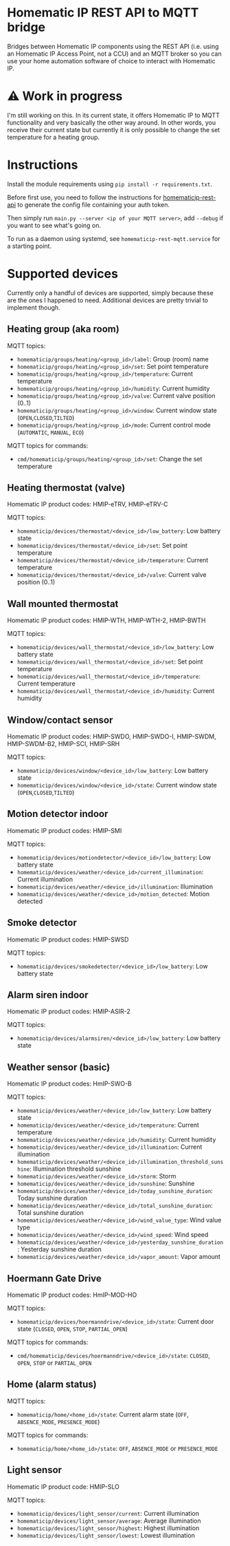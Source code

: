 # Homematic IP REST API to MQTT bridge

Bridges between Homematic IP components using the REST API (i.e. using an Homematic IP Access Point, not a CCU)
and an MQTT broker so you can use your home automation software of choice to interact with Homematic IP.

# ⚠️ Work in progress

I'm still working on this. In its current state, it offers Homematic IP to MQTT functionality and very
basically the other way around. In other words, you receive their current state but currently it is only
possible to change the set temperature for a heating group.

# Instructions

Install the module requirements using `pip install -r requirements.txt`.

Before first use, you need to follow the instructions for
[homematicip-rest-api](https://github.com/hahn-th/homematicip-rest-api#usage) to generate the config file
containing your auth token.

Then simply run `main.py --server <ip of your MQTT server>`, add `--debug` if you want to see what's going on.

To run as a daemon using systemd, see `homematicip-rest-mqtt.service` for a starting point.

# Supported devices

Currently only a handful of devices are supported, simply because these are the ones I happened to need.
Additional devices are pretty trivial to implement though.

## Heating group (aka room)

MQTT topics:
- `homematicip/groups/heating/<group_id>/label`: Group (room) name
- `homematicip/groups/heating/<group_id>/set`: Set point temperature
- `homematicip/groups/heating/<group_id>/temperature`: Current temperature
- `homematicip/groups/heating/<group_id>/humidity`: Current humidity
- `homematicip/groups/heating/<group_id>/valve`: Current valve position (0..1)
- `homematicip/groups/heating/<group_id>/window`: Current window state (`OPEN`,`CLOSED`,`TILTED`)
- `homematicip/groups/heating/<group_id>/mode`: Current control mode (`AUTOMATIC`, `MANUAL`, `ECO`)

MQTT topics for commands:
- `cmd/homematicip/groups/heating/<group_id>/set`: Change the set temperature

## Heating thermostat (valve)

Homematic IP product codes: HMIP-eTRV, HMIP-eTRV-C

MQTT topics:
- `homematicip/devices/thermostat/<device_id>/low_battery`: Low battery state
- `homematicip/devices/thermostat/<device_id>/set`: Set point temperature
- `homematicip/devices/thermostat/<device_id>/temperature`: Current temperature
- `homematicip/devices/thermostat/<device_id>/valve`: Current valve position (0..1)

## Wall mounted thermostat

Homematic IP product codes: HMIP-WTH, HMIP-WTH-2, HMIP-BWTH

MQTT topics:
- `homematicip/devices/wall_thermostat/<device_id>/low_battery`: Low battery state
- `homematicip/devices/wall_thermostat/<device_id>/set`: Set point temperature
- `homematicip/devices/wall_thermostat/<device_id>/temperature`: Current temperature
- `homematicip/devices/wall_thermostat/<device_id>/humidity`: Current humidity

## Window/contact sensor

Homematic IP product codes: HMIP-SWDO, HMIP-SWDO-I, HMIP-SWDM, HMIP-SWDM-B2, HMIP-SCI, HMIP-SRH

MQTT topics:
- `homematicip/devices/window/<device_id>/low_battery`: Low battery state
- `homematicip/devices/window/<device_id>/state`: Current window state (`OPEN`,`CLOSED`,`TILTED`)

## Motion detector indoor

Homematic IP product codes: HMIP-SMI

MQTT topics:
- `homematicip/devices/motiondetector/<device_id>/low_battery`: Low battery state
- `homematicip/devices/weather/<device_id>/current_illumination`: Current illumination
- `homematicip/devices/weather/<device_id>/illumination`: Illumination
- `homematicip/devices/weather/<device_id>/motion_detected`: Motion detected

## Smoke detector

Homematic IP product codes: HMIP-SWSD

MQTT topics:
- `homematicip/devices/smokedetector/<device_id>/low_battery`: Low battery state

## Alarm siren indoor

Homematic IP product codes: HMIP-ASIR-2

MQTT topics:
- `homematicip/devices/alarmsiren/<device_id>/low_battery`: Low battery state

## Weather sensor (basic)

Homematic IP product codes: HmIP-SWO-B

MQTT topics:
- `homematicip/devices/weather/<device_id>/low_battery`: Low battery state
- `homematicip/devices/weather/<device_id>/temperature`: Current temperature
- `homematicip/devices/weather/<device_id>/humidity`: Current humidity
- `homematicip/devices/weather/<device_id>/illumination`: Current illumination
- `homematicip/devices/weather/<device_id>/illumination_threshold_sunshine`: Illumination threshold sunshine
- `homematicip/devices/weather/<device_id>/storm`: Storm
- `homematicip/devices/weather/<device_id>/sunshine`: Sunshine
- `homematicip/devices/weather/<device_id>/today_sunshine_duration`: Today sunshine duration
- `homematicip/devices/weather/<device_id>/total_sunshine_duration`: Total sunshine duration
- `homematicip/devices/weather/<device_id>/wind_value_type`: Wind value type
- `homematicip/devices/weather/<device_id>/wind_speed`: Wind speed
- `homematicip/devices/weather/<device_id>/yesterday_sunshine_duration`: Yesterday sunshine duration
- `homematicip/devices/weather/<device_id>/vapor_amount`: Vapor amount

## Hoermann Gate Drive

Homematic IP product codes: HmIP-MOD-HO

MQTT topics:
- `homematicip/devices/hoermanndrive/<device_id>/state`: Current door state (`CLOSED`, `OPEN`, `STOP`, `PARTIAL_OPEN`)

MQTT topics for commands:
- `cmd/homematicip/devices/hoermanndrive/<device_id>/state`: `CLOSED`, `OPEN`, `STOP` or `PARTIAL_OPEN`

## Home (alarm status)

MQTT topics:
- `homematicip/home/<home_id>/state`: Current alarm state (`OFF`, `ABSENCE_MODE`, `PRESENCE_MODE`)

MQTT topics for commands:
- `homematicip/home/<home_id>/state`: `OFF`, `ABSENCE_MODE` or `PRESENCE_MODE`

## Light sensor

Homematic IP product code: HMIP-SLO

MQTT topics:
- `homematicip/devices/light_sensor/current`: Current illumination
- `homematicip/devices/light_sensor/average`: Average illumination
- `homematicip/devices/light_sensor/highest`: Highest illumination
- `homematicip/devices/light_sensor/lowest`: Lowest illumination

